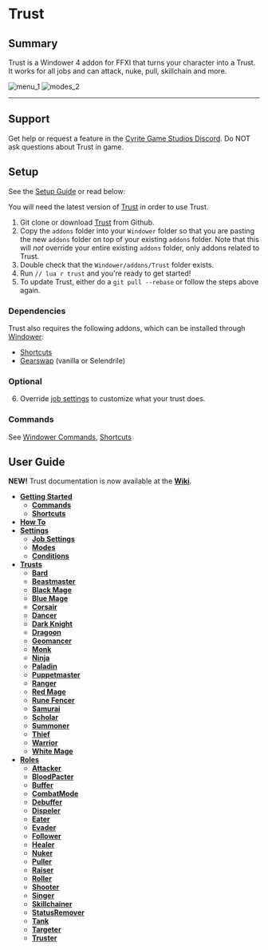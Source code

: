 # Trust

## Summary

Trust is a Windower 4 addon for FFXI that turns your character into a Trust. It works for all jobs and can attack, nuke, pull, skillchain and more.

![menu_1](https://github.com/cyritegamestudios/trust/assets/123847593/af0c6a14-a93c-4480-945b-1ec50bb15673)
![modes_2](https://github.com/cyritegamestudios/trust/assets/123847593/29994883-f7bf-40f4-822c-95445ade661b)



--------------------------------------------------------------------------------

## Support

Get help or request a feature in the [Cyrite Game Studios Discord](https://discord.gg/CfPxDy759J). Do NOT ask questions about Trust in game.

## Setup

See the [Setup Guide](https://github.com/cyritegamestudios/trust/wiki/Getting-Started#setup) or read below:

You will need the latest version of [Trust](https://github.com/cyritegamestudios/trust) in order to use Trust.

1. Git clone or download [Trust](https://github.com/cyritegamestudios/trust) from Github.
2. Copy the `addons` folder into your `Windower` folder so that you are pasting the new `addons` folder on top of your existing `addons` folder. Note that this will *not* override your entire existing `addons` folder, only addons related to Trust.
3. Double check that the `Windower/addons/Trust` folder exists.
4. Run `// lua r trust` and you're ready to get started!
5. To update Trust, either do a `git pull --rebase` or follow the steps above again.

### Dependencies

Trust also requires the following addons, which can be installed through [Windower](https://docs.windower.net/addons/):
* [Shortcuts](https://docs.windower.net/addons/shortcuts/)
* [Gearswap](https://docs.windower.net/addons/gearswap/) (vanilla or Selendrile)

### Optional

6. Override [job settings](https://github.com/cyritegamestudios/trust/wiki/Job-Settings) to customize what your trust does.

### Commands
See [Windower Commands](https://github.com/cyritegamestudios/trust/wiki/Commands), [Shortcuts](https://github.com/cyritegamestudios/trust/wiki/Shortcuts)

## User Guide

**NEW!** Trust documentation is now available at the [**Wiki**](https://github.com/cyritegamestudios/trust/wiki).

* [**Getting Started**](https://github.com/cyritegamestudios/trust/wiki/Getting-Started)
    * [**Commands**](https://github.com/cyritegamestudios/trust/wiki/Commands)
    * [**Shortcuts**](https://github.com/cyritegamestudios/trust/wiki/Shortcuts)
* [**How To**](https://github.com/cyritegamestudios/trust/wiki/How-To)
* [**Settings**](https://github.com/cyritegamestudios/trust/wiki/Settings)
    * [**Job Settings**](https://github.com/cyritegamestudios/trust/wiki/Job-Settings)
    * [**Modes**](https://github.com/cyritegamestudios/trust/wiki/Modes)
    * [**Conditions**](https://github.com/cyritegamestudios/trust/wiki/Conditions)
* [**Trusts**](https://github.com/cyritegamestudios/trust/wiki/Trusts)
    * [**Bard**](https://github.com/cyritegamestudios/trust/wiki/Bard)
    * [**Beastmaster**](https://github.com/cyritegamestudios/trust/wiki/Beastmaster)
    * [**Black Mage**](https://github.com/cyritegamestudios/trust/wiki/Black-Mage)
    * [**Blue Mage**](https://github.com/cyritegamestudios/trust/wiki/Blue-Mage)
    * [**Corsair**](https://github.com/cyritegamestudios/trust/wiki/Corsair)
    * [**Dancer**](https://github.com/cyritegamestudios/trust/wiki/Dancer)
    * [**Dark Knight**](https://github.com/cyritegamestudios/trust/wiki/Dark-Knight)
    * [**Dragoon**](https://github.com/cyritegamestudios/trust/wiki/Dragoon)
    * [**Geomancer**](https://github.com/cyritegamestudios/trust/wiki/Geomancer)
    * [**Monk**](https://github.com/cyritegamestudios/trust/wiki/Monk)
    * [**Ninja**](https://github.com/cyritegamestudios/trust/wiki/Ninja)
    * [**Paladin**](https://github.com/cyritegamestudios/trust/wiki/Paladin)
    * [**Puppetmaster**](https://github.com/cyritegamestudios/trust/wiki/Puppetmaster)
    * [**Ranger**](https://github.com/cyritegamestudios/trust/wiki/Ranger)
    * [**Red Mage**](https://github.com/cyritegamestudios/trust/wiki/Red-Mage)
    * [**Rune Fencer**](https://github.com/cyritegamestudios/trust/wiki/Rune-Fencer)
    * [**Samurai**](https://github.com/cyritegamestudios/trust/wiki/Samurai)
    * [**Scholar**](https://github.com/cyritegamestudios/trust/wiki/Scholar)
    * [**Summoner**](https://github.com/cyritegamestudios/trust/wiki/Summoner)
    * [**Thief**](https://github.com/cyritegamestudios/trust/wiki/Thief)
    * [**Warrior**](https://github.com/cyritegamestudios/trust/wiki/Warrior)
    * [**White Mage**](https://github.com/cyritegamestudios/trust/wiki/White-Mage)
* [**Roles**](https://github.com/cyritegamestudios/trust/wiki/Roles)
    * [**Attacker**](https://github.com/cyritegamestudios/trust/wiki/Attacker)
    * [**BloodPacter**](https://github.com/cyritegamestudios/trust/wiki/BloodPacter)
    * [**Buffer**](https://github.com/cyritegamestudios/trust/wiki/Buffer)
    * [**CombatMode**](https://github.com/cyritegamestudios/trust/wiki/CombatMode)
    * [**Debuffer**](https://github.com/cyritegamestudios/trust/wiki/Debuffer)
    * [**Dispeler**](https://github.com/cyritegamestudios/trust/wiki/Dispeler)
    * [**Eater**](https://github.com/cyritegamestudios/trust/wiki/Eater)
    * [**Evader**](https://github.com/cyritegamestudios/trust/wiki/Evader)
    * [**Follower**](https://github.com/cyritegamestudios/trust/wiki/Follower)
    * [**Healer**](https://github.com/cyritegamestudios/trust/wiki/Healer)
    * [**Nuker**](https://github.com/cyritegamestudios/trust/wiki/Nuker)
    * [**Puller**](https://github.com/cyritegamestudios/trust/wiki/Puller)
    * [**Raiser**](https://github.com/cyritegamestudios/trust/wiki/Raiser)
    * [**Roller**](https://github.com/cyritegamestudios/trust/wiki/Roller)
    * [**Shooter**](https://github.com/cyritegamestudios/trust/wiki/Shooter)
    * [**Singer**](https://github.com/cyritegamestudios/trust/wiki/Singer)
    * [**Skillchainer**](https://github.com/cyritegamestudios/trust/wiki/Skillchainer)
    * [**StatusRemover**](https://github.com/cyritegamestudios/trust/wiki/StatusRemover)
    * [**Tank**](https://github.com/cyritegamestudios/trust/wiki/Tank)
    * [**Targeter**](https://github.com/cyritegamestudios/trust/wiki/Targeter)
    * [**Truster**](https://github.com/cyritegamestudios/trust/wiki/Truster)



